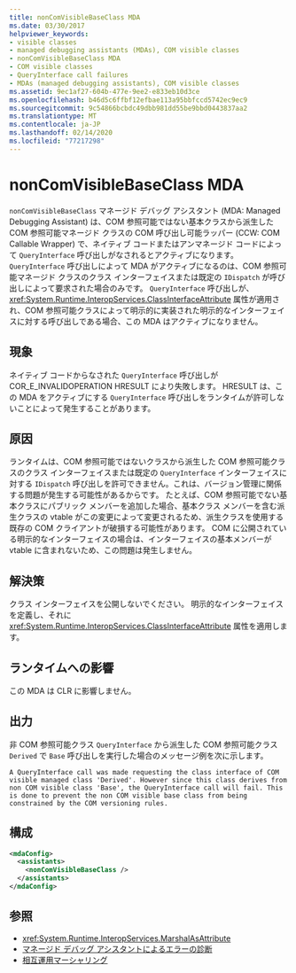 ```yaml
---
title: nonComVisibleBaseClass MDA
ms.date: 03/30/2017
helpviewer_keywords:
- visible classes
- managed debugging assistants (MDAs), COM visible classes
- nonComVisibleBaseClass MDA
- COM visible classes
- QueryInterface call failures
- MDAs (managed debugging assistants), COM visible classes
ms.assetid: 9ec1af27-604b-477e-9ee2-e833eb10d3ce
ms.openlocfilehash: b46d5c6ffbf12efbae113a95bbfccd5742ec9ec9
ms.sourcegitcommit: 9c54866bcbdc49dbb981dd55be9bbd0443837aa2
ms.translationtype: MT
ms.contentlocale: ja-JP
ms.lasthandoff: 02/14/2020
ms.locfileid: "77217298"
---
```

# <a name="noncomvisiblebaseclass-mda"></a>nonComVisibleBaseClass MDA
`nonComVisibleBaseClass` マネージド デバッグ アシスタント (MDA: Managed Debugging Assistant) は、COM 参照可能ではない基本クラスから派生した COM 参照可能マネージド クラスの COM 呼び出し可能ラッパー (CCW: COM Callable Wrapper) で、ネイティブ コードまたはアンマネージド コードによって `QueryInterface` 呼び出しがなされるとアクティブになります。  `QueryInterface` 呼び出しによって MDA がアクティブになるのは、COM 参照可能マネージド クラスのクラス インターフェイスまたは既定の `IDispatch` が呼び出しによって要求された場合のみです。  `QueryInterface` 呼び出しが、<xref:System.Runtime.InteropServices.ClassInterfaceAttribute> 属性が適用され、COM 参照可能クラスによって明示的に実装された明示的なインターフェイスに対する呼び出しである場合、この MDA はアクティブになりません。  
  
## <a name="symptoms"></a>現象  
 ネイティブ コードからなされた `QueryInterface` 呼び出しが COR_E_INVALIDOPERATION HRESULT により失敗します。  HRESULT は、この MDA をアクティブにする `QueryInterface` 呼び出しをランタイムが許可しないことによって発生することがあります。  
  
## <a name="cause"></a>原因  
 ランタイムは、COM 参照可能ではないクラスから派生した COM 参照可能クラスのクラス インターフェイスまたは既定の `QueryInterface` インターフェイスに対する `IDispatch` 呼び出しを許可できません。これは、バージョン管理に関係する問題が発生する可能性があるからです。  たとえば、COM 参照可能でない基本クラスにパブリック メンバーを追加した場合、基本クラス メンバーを含む派生クラスの vtable がこの変更によって変更されるため、派生クラスを使用する既存の COM クライアントが破損する可能性があります。  COM に公開されている明示的なインターフェイスの場合は、インターフェイスの基本メンバーが vtable に含まれないため、この問題は発生しません。  
  
## <a name="resolution"></a>解決策  
 クラス インターフェイスを公開しないでください。 明示的なインターフェイスを定義し、それに <xref:System.Runtime.InteropServices.ClassInterfaceAttribute> 属性を適用します。  
  
## <a name="effect-on-the-runtime"></a>ランタイムへの影響  
 この MDA は CLR に影響しません。  
  
## <a name="output"></a>出力  
 非 COM 参照可能クラス `QueryInterface` から派生した COM 参照可能クラス `Derived` で `Base` 呼び出しを実行した場合のメッセージ例を次に示します。  
  
```output
A QueryInterface call was made requesting the class interface of COM   
visible managed class 'Derived'. However since this class derives from   
non COM visible class 'Base', the QueryInterface call will fail. This   
is done to prevent the non COM visible base class from being   
constrained by the COM versioning rules.   
```  
  
## <a name="configuration"></a>構成  
  
```xml  
<mdaConfig>  
  <assistants>  
    <nonComVisibleBaseClass />  
  </assistants>  
</mdaConfig>  
```  
  
## <a name="see-also"></a>参照

- <xref:System.Runtime.InteropServices.MarshalAsAttribute>
- [マネージド デバッグ アシスタントによるエラーの診断](diagnosing-errors-with-managed-debugging-assistants.md)
- [相互運用マーシャリング](../interop/interop-marshaling.md)
